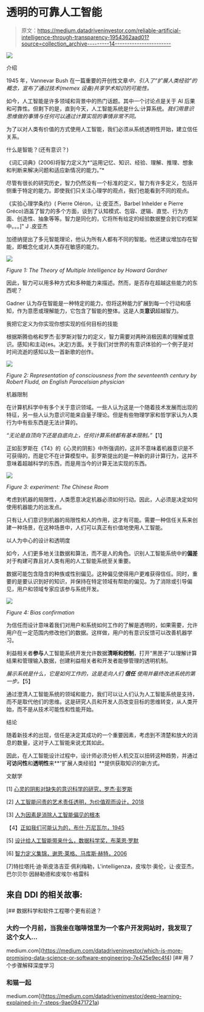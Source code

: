 # 透明的可靠人工智能

> 原文：<https://medium.datadriveninvestor.com/reliable-artificial-intelligence-through-transparency-1954362aad01?source=collection_archive---------14----------------------->

[![](img/20034c1950b0bf732b5c219121c0df04.png)](http://www.track.datadriveninvestor.com/1B9E)

介绍

1945 年，Vannevar Bush 在一篇重要的开创性文章*中，引入了“扩展人类经验”的概念，宣布了通过技术(memex 设备)共享学术知识的可能性。*

如今，人工智能是许多领域和背景中的热门话题。其中一个讨论点是关于 AI 后果和可靠性。但剩下的是，直到今天，人工智能系统是什么:计算系统。*我们用意识思维做的事情与任何可以通过计算实现的事情非常不同。*

为了以对人类有价值的方式使用人工智能，我们必须从系统透明性开始，建立信任关系。

什么是智能？(还有意识？)

《词汇词典》(2006)将智力定义为*“运用记忆、知识、经验、理解、推理、想象和判断来解决问题和适应新情况的能力。”*

尽管有很长的研究历史，智力仍然没有一个标准的定义，智力有许多定义，包括并侧重于特定的能力。即使我们只关注心理学的观点，我们也能看到不同的观点。

《实验心理学条约》( Pierre Oléron，让·皮亚杰，Barbel Inhelder e Pierre Gréco)涵盖了智力的多个方面，谈到了认知模式、包容、逻辑、直觉、行为方面、创造性、抽象等等。智力是同化的，它将所有给定的经验数据整合到它的框架中。。。]" J .皮亚杰

加德纳提出了多元智能理论，他认为所有人都有不同的智能。他还建议增加存在智能，即概念化或对人类存在敏感的能力。

![](img/c636738d676da68650e4b451539c4293.png)

*Figure 1: The Theory of Multiple Intelligence by Howard Gardner*

因此，智力可以用多种方式和多种能力来描述。然而，是否存在超越这些能力的东西呢？

Gadner 认为存在智能是一种特定的能力，但将这种能力扩展到每一个行动和感知，作为意愿或理解能力，它包含了智能的整体。这是人类**意识**超越智力。

我把它定义为你实现你想实现的任何目标的技能

根据斯腾伯格和罗杰·彭罗斯对智力的定义，智力需要对两种消极因素的理解或意识。感知)和主动(es。决定)方面。关于我们对世界的有意识体验的一个例子是对时间流逝的感知以及一首新歌的创作。

![](img/cc1efd30273fa7d1a387feeb9d13ca1a.png)

*Figure 2: Representation of consciousness from the seventeenth century by Robert Fludd, an English Paracelsian physician*

机器限制

在计算机科学中有多个关于意识领域。一些人认为这是一个随着技术发展而出现的特征，另一些人认为意识可能来自量子理论。但是有些物理学家和哲学家认为人类行为中有些东西是无法计算的。

*“无论是自顶向下还是自底向上，任何计算系统都有基本限制。”*【1】

正如彭罗斯在《T4》的《心灵的阴影》中所强调的，这并不意味着机器意识是不可获得的，而是它不在计算模型中。彭罗斯提出的是一种新的非计算行为，这并不意味着超越科学的东西，而是用当今的计算无法实现的东西。

![](img/d16e8c6d78fb6ee480b9cebf052ef284.png)

*Figure 3: experiment: The Chinese Room*

考虑到机器的局限性，人类愿意决定机器必须如何行动。因此，人必须是决定如何使用机器能力的出发点。

只有让人们意识到机器的局限性和人的作用，这才有可能。需要一种信任关系来创建一种场景，在这种场景中，人们可以真正有价值地使用人工智能。

以人为中心的设计和透明度

如今，人们更多地关注数据和算法，而不是人的角色。识别人工智能系统中的**偏差**对于构建可靠且对人类有用的人工智能系统至关重要。

数据可能包含隐含的种族或性别偏见。这种偏见使得用户更难获得信任。同时，重要的是要认识到好的知识，并保持在特定领域有帮助的偏见。为了消除或引导偏见，用户和领域专家应该参与系统开发。

![](img/666655e647cab9e923badffbb4b05f86.png)

*Figure 4: Bias confirmation*

为信任而设计意味着我们对用户和系统如何工作的了解是透明的，如果需要，允许用户在一定范围内修改他们的数据。这样做，用户的有意识反馈可以改善机器学习。

利益相关者**参与**人工智能系统开发允许数据**清晰和控制**，打开“黑匣子”以理解计算结果和管理输入数据，创建利益相关者和开发者能够管理的透明机制。

*展示系统是什么，它是如何工作的，这是走向人们* ***信任*** *使用并最终改进系统的第一步。*【5】

通过澄清人工智能系统的领域和能力，我们可以让人们认为人工智能系统是支持，而不是取代他们的思维。这是研究人员和开发人员改变目标的思维转变，从人类开始，而不是从技术可能性和性能开始。

结论

随着新技术的出现，信任是决定其成功的一个重要因素，考虑到不清楚和放大的消息的数量，这对于人工智能来说尤其如此。

因此，在人工智能设计过程中，设计师必须分析人机交互以扭转这种趋势，并通过**可访问性**和**透明性**来**“扩展人类经验】**提供获取知识的新方式。

文献学

[1] [心灵的阴影对缺失的意识科学的研究，罗杰·彭罗斯](https://altexploit.files.wordpress.com/2017/07/roger-penrose-shadows-of-the-mind_-a-search-for-the-missing-science-of-consciousness-oxford-university-press-1994.pdf)

[2] [人工智能问责的艺术责任透明，为价值观而设计，2018](http://designforvalues.tudelft.nl/2018/the-art-of-ai-accountability-responsibility-transparency/)

[3] [人为因素是消除人工智能偏见的根本](https://www.chathamhouse.org/expert/comment/human-factor-essential-eliminating-bias-artificial-intelligence)

【4】[正如我们可能认为的，布什·万尼瓦尔，1945](http://worrydream.com/refs/Bush%20-%20As%20We%20May%20Think%20(Life%20Magazine%209-10-1945).pdf)

[5] [设计给人工智能带来什么，数据科学奖，布莱恩·罗默](https://towardsdatascience.com/what-design-brings-to-ai-b44bb3be181e)

[6] [智力定义集锦，谢恩·莱格、马库斯·赫特，2006](http://www.vetta.org/documents/A-Collection-of-Definitions-of-Intelligence.pdf)

[7]特拉塔托·迪·斯皮洛吉亚·佩利梅勒，L'intelligenza，皮埃尔·奥伦，让·皮亚杰，巴尔贝尔·因赫勒德和皮埃尔·格雷科

## 来自 DDI 的相关故事:

[](https://medium.com/datadriveninvestor/which-is-more-promising-data-science-or-software-engineering-7e425e9ec4f4) [## 数据科学和软件工程哪个更有前途？

### 大约一个月前，当我坐在咖啡馆里为一个客户开发网站时，我发现了这个女人…

medium.com](https://medium.com/datadriveninvestor/which-is-more-promising-data-science-or-software-engineering-7e425e9ec4f4) [](https://medium.com/datadriveninvestor/deep-learning-explained-in-7-steps-9ae09471721a) [## 用 7 个步骤解释深度学习

### 和猫一起

medium.com](https://medium.com/datadriveninvestor/deep-learning-explained-in-7-steps-9ae09471721a)
